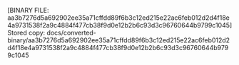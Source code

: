 [BINARY FILE: aa3b7276d5a692902ee35a71cffdd89f6b3c12ed215e22ac6feb012d2d4f18e4a9731538f2a9c4884f477cb38f9d0e12b2b6c93d3c96760644b9799c1045]
Stored copy: docs/converted-binary/aa3b7276d5a692902ee35a71cffdd89f6b3c12ed215e22ac6feb012d2d4f18e4a9731538f2a9c4884f477cb38f9d0e12b2b6c93d3c96760644b9799c1045
